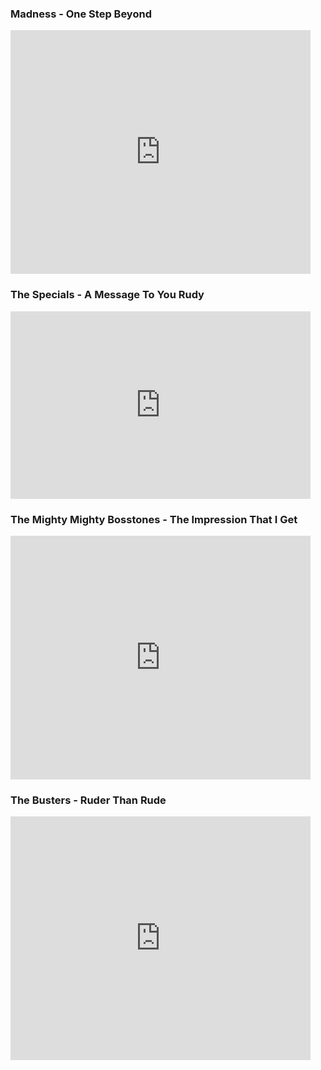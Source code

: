 <html><body><h3>Madness - One Step Beyond</h3>

<iframe title="YouTube video player" width="480" height="390" src="http://www.youtube.com/embed/N-uyWAe0NhQ?rel=0" frameborder="0" allowfullscreen></iframe>

<h3>The Specials - A Message To You Rudy</h3>

<iframe title="YouTube video player" width="480" height="300" src="http://www.youtube.com/embed/TGDQ85Dg-ss?rel=0" frameborder="0" allowfullscreen></iframe>

<h3>The Mighty Mighty Bosstones - The Impression That I Get</h3>

<iframe title="YouTube video player" width="480" height="390" src="http://www.youtube.com/embed/xaGGUTbP8FY?rel=0" frameborder="0" allowfullscreen></iframe>

<h3>The Busters - Ruder Than Rude</h3>

<iframe title="YouTube video player" width="480" height="390" src="http://www.youtube.com/embed/IAaIG7UvIyw?rel=0" frameborder="0" allowfullscreen></iframe></body></html>